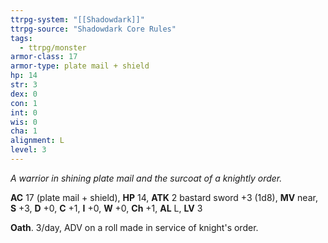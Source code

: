 ```yaml
---
ttrpg-system: "[[Shadowdark]]"
ttrpg-source: "Shadowdark Core Rules"
tags:
  - ttrpg/monster
armor-class: 17
armor-type: plate mail + shield
hp: 14
str: 3
dex: 0
con: 1
int: 0
wis: 0
cha: 1
alignment: L
level: 3
---
```


_A warrior in shining plate mail and the surcoat of a knightly order._

**AC** 17 (plate mail + shield), **HP** 14, **ATK** 2 bastard sword +3 (1d8), **MV** near, **S** +3, **D** +0, **C** +1, **I** +0, **W** +0, **Ch** +1, **AL** L, **LV** 3

**Oath**. 3/day, ADV on a roll made in service of knight's order.

